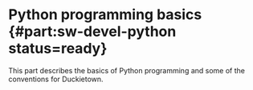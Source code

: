 # Python programming basics {#part:sw-devel-python status=ready}

This part describes the basics of Python programming and some of the 
conventions for Duckietown.

